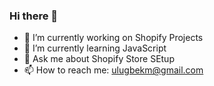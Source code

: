 ### Hi there 👋


- 🔭 I’m currently working on Shopify Projects
- 🌱 I’m currently learning JavaScript
- 💬 Ask me about Shopify Store SEtup
- 📫 How to reach me: ulugbekm@gmail.com

